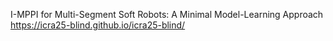 I-MPPI for Multi-Segment Soft Robots: A Minimal Model-Learning Approach
https://icra25-blind.github.io/icra25-blind/
